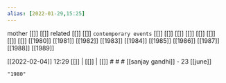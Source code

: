 ```yaml
---
alias: [2022-01-29,15:25]
---
```

 mother [[]] [[]]
 related [[]] [[]]
 `contemporary events` [[]] [[]] [[]] [[]] [[]] [[]] [[]] [[]]
[[1980]] [[1981]] [[1982]] [[1983]] [[1984]] [[1985]] [[1986]] [[1987]] [[1988]] [[1989]]

[[2022-02-04]] 12:29 [[]] | [[]] | [[]] # # #
[[sanjay gandhi]] - 23 [[june]]


```query
"1980"
```